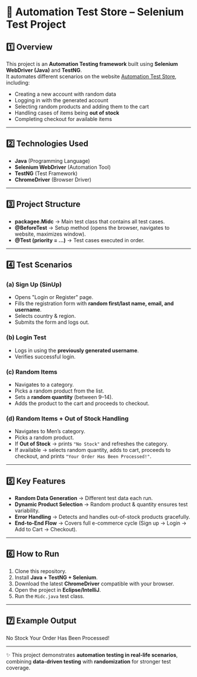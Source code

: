 # 🛒 Automation Test Store – Selenium Test Project

## 1️⃣ Overview  
This project is an **Automation Testing framework** built using **Selenium WebDriver (Java)** and **TestNG**.  
It automates different scenarios on the website [Automation Test Store](https://www.automationteststore.com/), including:  
- Creating a new account with random data  
- Logging in with the generated account  
- Selecting random products and adding them to the cart  
- Handling cases of items being **out of stock**  
- Completing checkout for available items  

---

## 2️⃣ Technologies Used  
- **Java** (Programming Language)  
- **Selenium WebDriver** (Automation Tool)  
- **TestNG** (Test Framework)  
- **ChromeDriver** (Browser Driver)  

---

## 3️⃣ Project Structure  
- **packagee.Midc** → Main test class that contains all test cases.  
- **@BeforeTest** → Setup method (opens the browser, navigates to website, maximizes window).  
- **@Test (priority = …)** → Test cases executed in order.  

---

## 4️⃣ Test Scenarios  
### (a) Sign Up (SinUp)  
- Opens "Login or Register" page.  
- Fills the registration form with **random first/last name, email, and username**.  
- Selects country & region.  
- Submits the form and logs out.  

### (b) Login Test  
- Logs in using the **previously generated username**.  
- Verifies successful login.  

### (c) Random Items  
- Navigates to a category.  
- Picks a random product from the list.  
- Sets a **random quantity** (between 9–14).  
- Adds the product to the cart and proceeds to checkout.  

### (d) Random Items + Out of Stock Handling  
- Navigates to Men’s category.  
- Picks a random product.  
- If **Out of Stock** → prints `"No Stock"` and refreshes the category.  
- If available → selects random quantity, adds to cart, proceeds to checkout, and prints `"Your Order Has Been Processed!"`.  

---

## 5️⃣ Key Features  
- **Random Data Generation** → Different test data each run.  
- **Dynamic Product Selection** → Random product & quantity ensures test variability.  
- **Error Handling** → Detects and handles out-of-stock products gracefully.  
- **End-to-End Flow** → Covers full e-commerce cycle (Sign up → Login → Add to Cart → Checkout).  

---

## 6️⃣ How to Run  
1. Clone this repository.  
2. Install **Java + TestNG + Selenium**.  
3. Download the latest **ChromeDriver** compatible with your browser.  
4. Open the project in **Eclipse/IntelliJ**.  
5. Run the `Midc.java` test class.  

---

## 7️⃣ Example Output

No Stock
Your Order Has Been Processed!


---

✨ This project demonstrates **automation testing in real-life scenarios**, combining **data-driven testing** with **randomization** for stronger test coverage.  



